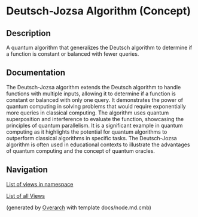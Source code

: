 
# Deutsch-Jozsa Algorithm (Concept)
## Description
A quantum algorithm that generalizes the Deutsch algorithm to determine if a function is constant or balanced with fewer queries.


## Documentation
The Deutsch-Jozsa algorithm extends the Deutsch algorithm to handle functions with multiple inputs, allowing it to determine if a function is constant or balanced with only one query.
           It demonstrates the power of quantum computing in solving problems that would require exponentially more queries in classical computing.
           The algorithm uses quantum superposition and interference to evaluate the function, showcasing the principles of quantum parallelism.
           It is a significant example in quantum computing as it highlights the potential for quantum algorithms to outperform classical algorithms in specific tasks.
           The Deutsch-Jozsa algorithm is often used in educational contexts to illustrate the advantages of quantum computing and the concept of quantum oracles.


## Navigation
[List of views in namespace](./views-in-namespace.md)

[List of all Views](../../../views.md)


(generated by [Overarch](https://github.com/soulspace-org/overarch) with template docs/node.md.cmb)

